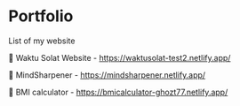 # Portfolio
List of my website

🔹 Waktu Solat Website - https://waktusolat-test2.netlify.app/ 

🔹 MindSharpener - https://mindsharpener.netlify.app/ 

🔹 BMI calculator - https://bmicalculator-ghozt77.netlify.app/
